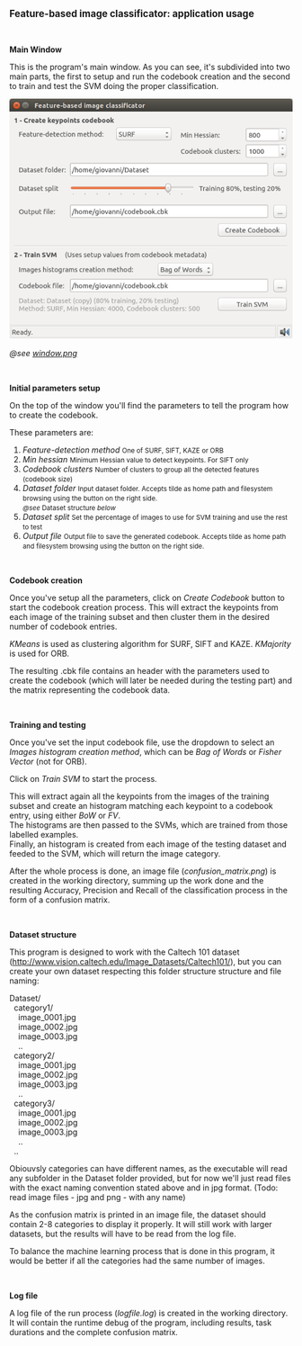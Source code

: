 <big>**Feature-based image classificator: application usage**</big>

<br/>

**Main Window**

This is the program's main window. As you can see, it's subdivided into two main parts, the first to setup and run the codebook creation and the second to train and test the SVM doing the proper classification.

![window](window.png)

*@see <a href="window.png">window.png</a>*

<br/>

**Initial parameters setup**

On the top of the window you'll find the parameters to tell the program how to create the codebook. 

These parameters are:

1. *Feature-detection method* <small>One of SURF, SIFT, KAZE or ORB</small>
2. *Min hessian* <small>Minimum Hessian value to detect keypoints. For SIFT only</small>
3. *Codebook clusters* <small>Number of clusters to group all the detected features (codebook size)</small>
4. *Dataset folder* <small>Input dataset folder. Accepts tilde as home path and filesystem browsing using the button on the right side. <br>*@see* Dataset structure *below* </small>
5. *Dataset split* <small>Set the percentage of images to use for SVM training and use the rest to test</small>
6. *Output file* <small>Output file to save the generated codebook. Accepts tilde as home path and filesystem browsing using the button on the right side.</small>

<br/>

**Codebook creation**

Once you've setup all the parameters, click on *Create Codebook* button to start the codebook creation process. This will extract the keypoints from each image of the training subset and then cluster them in the desired number of codebook entries. 

*KMeans* is used as clustering algorithm for SURF, SIFT and KAZE.
*KMajority* is used for ORB.

The resulting .cbk file contains an header with the parameters used to create the codebook (which will later be needed during the testing part) and the matrix representing the codebook data.

<br/>

**Training and testing**

Once you've set the input codebook file, use the dropdown to select an *Images histogram creation method*, which can be *Bag of Words* or *Fisher Vector* (not for ORB).

Click on *Train SVM* to start the process.

This will extract again all the keypoints from the images of the training subset and  create an histogram matching each keypoint to a codebook entry, using either *BoW* or *FV*.<br/>
The histograms are then passed to the SVMs, which are trained from those labelled examples.<br/>
Finally, an histogram is created from each image of the testing dataset and feeded to the SVM, which will return the image category.

After the whole process is done, an image file (*confusion_matrix.png*) is created in the working directory, summing up the work done and the resulting Accuracy, Precision and Recall of the classification process in the form of a confusion matrix.

<br/>

**Dataset structure**

This program is designed to work with the Caltech 101 dataset (<a href="http://www.vision.caltech.edu/Image_Datasets/Caltech101/">http://www.vision.caltech.edu/Image_Datasets/Caltech101/</a>), but you can create your own dataset respecting this folder structure structure and file naming:

Dataset/<br/>
&nbsp;&nbsp;category1/<br/>
&nbsp;&nbsp;&nbsp;&nbsp;image_0001.jpg<br/>
&nbsp;&nbsp;&nbsp;&nbsp;image_0002.jpg<br/>
&nbsp;&nbsp;&nbsp;&nbsp;image_0003.jpg<br/>
&nbsp;&nbsp;&nbsp;&nbsp;..<br/>
&nbsp;&nbsp;category2/<br/>
&nbsp;&nbsp;&nbsp;&nbsp;image_0001.jpg<br/>
&nbsp;&nbsp;&nbsp;&nbsp;image_0002.jpg<br/>
&nbsp;&nbsp;&nbsp;&nbsp;image_0003.jpg<br/>
&nbsp;&nbsp;&nbsp;&nbsp;..<br/>
&nbsp;&nbsp;category3/<br/>
&nbsp;&nbsp;&nbsp;&nbsp;image_0001.jpg<br/>
&nbsp;&nbsp;&nbsp;&nbsp;image_0002.jpg<br/>
&nbsp;&nbsp;&nbsp;&nbsp;image_0003.jpg<br/>
&nbsp;&nbsp;&nbsp;&nbsp;..<br/>
&nbsp;&nbsp;..

Obiouvsly categories can have different names, as the executable will read any subfolder in the Dataset folder provided, but for now we'll just read files with the exact naming convention stated above and in jpg format. (Todo: read image files - jpg and png - with any name)

As the confusion matrix is printed in an image file, the dataset should contain 2-8 categories to display it properly. It will still work with larger datasets, but the results will have to be read from the log file.

To balance the machine learning process that is done in this program, it would be better if all the categories had the same number of images.

<br/>

**Log file**

A log file of the run process (*logfile.log*) is created in the working directory. It will contain the runtime debug of the program, including results, task durations and the complete confusion matrix.

<br/>
